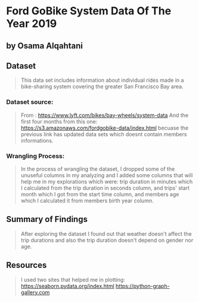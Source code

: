 # Ford GoBike System Data Of The Year 2019
## by Osama Alqahtani


## Dataset

> This data set includes information about individual rides made in a bike-sharing system covering the greater San Francisco Bay area.

### Dataset source:
> From : https://www.lyft.com/bikes/bay-wheels/system-data
And the first four months from this one: https://s3.amazonaws.com/fordgobike-data/index.html
becuase the previous link has updated data sets which doesnt contain members informations.

### Wrangling Process:
> In the process of wrangling the dataset, I dropped some of the unuseful columns in my analyzing and I added some columns that will help me in my explorations which were: trip duration in minutes which I calculated from the trip duration in seconds column, and trips' start month which I got from the start time column, and members age which I calculated it from members birth year column.


## Summary of Findings

> After exploring the dataset I found out that weather doesn't affect the trip durations and also the trip duration doesn't depend on gender nor age.


## Resources

> I used two sites that helped me in plotting:
https://seaborn.pydata.org/index.html
https://python-graph-gallery.com